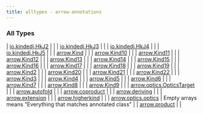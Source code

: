 ```yaml
---
title: alltypes - arrow-annotations
---
```


### All Types

| [io.kindedj.HkJ2](../io.kindedj/-hk-j2.html) |  |
| [io.kindedj.HkJ3](../io.kindedj/-hk-j3.html) |  |
| [io.kindedj.HkJ4](../io.kindedj/-hk-j4.html) |  |
| [io.kindedj.HkJ5](../io.kindedj/-hk-j5.html) |  |
| [arrow.Kind](../arrow/-kind.html) |  |
| [arrow.Kind10](../arrow/-kind10.html) |  |
| [arrow.Kind11](../arrow/-kind11.html) |  |
| [arrow.Kind12](../arrow/-kind12.html) |  |
| [arrow.Kind13](../arrow/-kind13.html) |  |
| [arrow.Kind14](../arrow/-kind14.html) |  |
| [arrow.Kind15](../arrow/-kind15.html) |  |
| [arrow.Kind16](../arrow/-kind16.html) |  |
| [arrow.Kind17](../arrow/-kind17.html) |  |
| [arrow.Kind18](../arrow/-kind18.html) |  |
| [arrow.Kind19](../arrow/-kind19.html) |  |
| [arrow.Kind2](../arrow/-kind2.html) |  |
| [arrow.Kind20](../arrow/-kind20.html) |  |
| [arrow.Kind21](../arrow/-kind21.html) |  |
| [arrow.Kind22](../arrow/-kind22.html) |  |
| [arrow.Kind3](../arrow/-kind3.html) |  |
| [arrow.Kind4](../arrow/-kind4.html) |  |
| [arrow.Kind5](../arrow/-kind5.html) |  |
| [arrow.Kind6](../arrow/-kind6.html) |  |
| [arrow.Kind7](../arrow/-kind7.html) |  |
| [arrow.Kind8](../arrow/-kind8.html) |  |
| [arrow.Kind9](../arrow/-kind9.html) |  |
| [arrow.optics.OpticsTarget](../arrow.optics/-optics-target/index.html) |  |
| [arrow.autofold](../arrow/autofold/index.html) |  |
| [arrow.coproduct](../arrow/coproduct/index.html) |  |
| [arrow.deriving](../arrow/deriving/index.html) |  |
| [arrow.extension](../arrow/extension/index.html) |  |
| [arrow.higherkind](../arrow/higherkind/index.html) |  |
| [arrow.optics.optics](../arrow.optics/optics/index.html) | Empty arrays means "Everything that matches annotated class" |
| [arrow.product](../arrow/product/index.html) |  |

